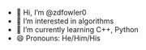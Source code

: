 - 👋 Hi, I’m @zdfowler0
- 👀 I’m interested in algorithms
- 🌱 I’m currently learning C++, Python
- 😄 Pronouns: He/Him/His

<!---
zdfowler0/zdfowler0 is a ✨ special ✨ repository because its `README.md` (this file) appears on your GitHub profile.
You can click the Preview link to take a look at your changes.
--->
